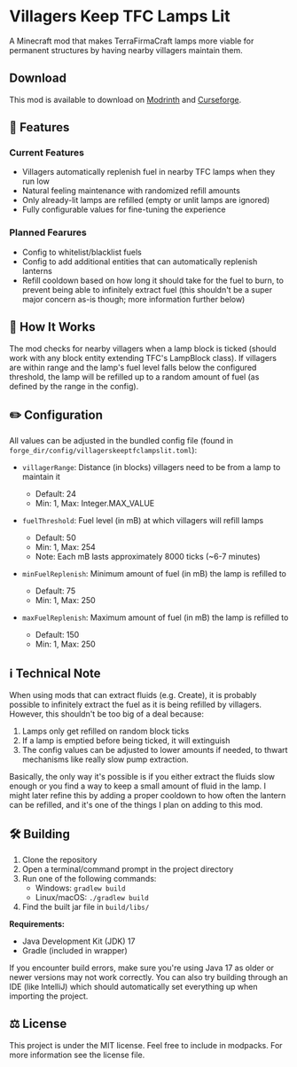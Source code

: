 # Villagers Keep TFC Lamps Lit

A Minecraft mod that makes TerraFirmaCraft lamps more viable for permanent structures by having nearby villagers
maintain them.

## Download

This mod is available to download on [Modrinth](https://modrinth.com/mod/villagers-keep-tfc-lamps-lit) and 
[Curseforge](https://curseforge.com/minecraft/mc-mods/villagers-keep-tfc-lamps-lit).

## 📝 Features

### Current Features

- Villagers automatically replenish fuel in nearby TFC lamps when they run low
- Natural feeling maintenance with randomized refill amounts
- Only already-lit lamps are refilled (empty or unlit lamps are ignored)
- Fully configurable values for fine-tuning the experience

### Planned Fearures

- Config to whitelist/blacklist fuels
- Config to add additional entities that can automatically replenish lanterns
- Refill cooldown based on how long it should take for the fuel to burn, to prevent being able to infinitely extract
  fuel (this shouldn't be a super major concern as-is though; more information further below)

## 📕 How It Works

The mod checks for nearby villagers when a lamp block is ticked (should work with any block entity extending TFC's
LampBlock class). If villagers are within range and the lamp's fuel level falls below the configured threshold, the
lamp will be refilled up to a random amount of fuel (as defined by the range in the config).

## ✏️ Configuration

All values can be adjusted in the bundled config file (found in `forge_dir/config/villagerskeeptfclampslit.toml`):

- `villagerRange`: Distance (in blocks) villagers need to be from a lamp to maintain it
    - Default: 24
    - Min: 1, Max: Integer.MAX_VALUE

- `fuelThreshold`: Fuel level (in mB) at which villagers will refill lamps
    - Default: 50
    - Min: 1, Max: 254
    - Note: Each mB lasts approximately 8000 ticks (~6-7 minutes)

- `minFuelReplenish`: Minimum amount of fuel (in mB) the lamp is refilled to
    - Default: 75
    - Min: 1, Max: 250

- `maxFuelReplenish`: Maximum amount of fuel (in mB) the lamp is refilled to
    - Default: 150
    - Min: 1, Max: 250

## ℹ️ Technical Note

When using mods that can extract fluids (e.g. Create), it is probably possible to infinitely extract the fuel as it is
being refilled by villagers. However, this shouldn't be too big of a deal because:

1. Lamps only get refilled on random block ticks
2. If a lamp is emptied before being ticked, it will extinguish
3. The config values can be adjusted to lower amounts if needed, to thwart mechanisms like really slow pump extraction.

Basically, the only way it's possible is if you either extract the fluids slow enough or you find a way to keep a
small amount of fluid in the lamp. I might later refine this by adding a proper cooldown to how often the lantern can be
refilled, and it's one of the things I plan on adding to this mod.

## 🛠️ Building

1. Clone the repository
2. Open a terminal/command prompt in the project directory
3. Run one of the following commands:
    - Windows: `gradlew build`
    - Linux/macOS: `./gradlew build`
4. Find the built jar file in `build/libs/`

**Requirements:**
- Java Development Kit (JDK) 17
- Gradle (included in wrapper)

If you encounter build errors, make sure you're using Java 17 as older or newer versions may not work correctly. You 
can also try building through an IDE (like IntelliJ) which should automatically set everything up when importing the
project.

## ⚖️ License

This project is under the MIT license. Feel free to include in modpacks. For more information see the license file.